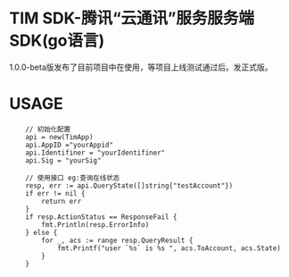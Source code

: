 # TIM SDK-腾讯“云通讯”服务服务端SDK(go语言) 
1.0.0-beta版发布了目前项目中在使用，等项目上线测试通过后。发正式版。

# USAGE

```golang
    // 初始化配置
    api = new(TimApp)
    api.AppID ="yourAppid"
    api.Identifiner = "yourIdentifiner"
    api.Sig = "yourSig"

    // 使用接口 eg:查询在线状态
    resp, err := api.QueryState([]string{"testAccount"})
    if err != nil {
        return err
    }
    if resp.ActionStatus == ResponseFail {
        fmt.Println(resp.ErrorInfo)
    } else {
        for _, acs := range resp.QueryResult {
            fmt.Printf("user `%s` is %s ", acs.ToAccount, acs.State)
        }
    }

```

